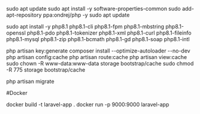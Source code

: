 sudo apt update
sudo apt install -y software-properties-common
sudo add-apt-repository ppa:ondrej/php -y
sudo apt update

sudo apt install -y php8.1 php8.1-cli php8.1-fpm php8.1-mbstring php8.1-openssl php8.1-pdo php8.1-tokenizer php8.1-xml php8.1-curl php8.1-fileinfo php8.1-mysql php8.1-zip php8.1-bcmath php8.1-gd php8.1-soap php8.1-intl

php artisan key:generate
composer install --optimize-autoloader --no-dev
php artisan config:cache
php artisan route:cache
php artisan view:cache
sudo chown -R www-data:www-data storage bootstrap/cache
sudo chmod -R 775 storage bootstrap/cache

php artisan migrate

#Docker

docker build -t laravel-app .
docker run -p 9000:9000 laravel-app
